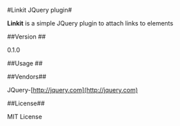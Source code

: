 #Linkit JQuery plugin#

**Linkit** is a simple JQuery plugin to attach links to elements

##Version ##

0.1.0

##Usage ##




##Vendors##

JQuery-[http://jquery.com](http://jquery.com)


##License##

MIT License